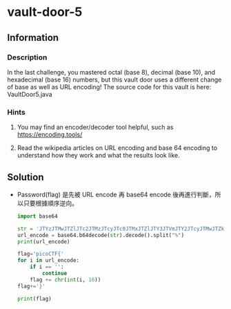 # vault-door-5

## Information

### Description

In the last challenge, you mastered octal (base 8), decimal (base 10), and hexadecimal (base 16) numbers, but this vault door uses a different change of base as well as URL encoding! The source code for this vault is here: VaultDoor5.java

### Hints

1. You may find an encoder/decoder tool helpful, such as https://encoding.tools/

2. Read the wikipedia articles on URL encoding and base 64 encoding to understand how they work and what the results look like.

## Solution

- Password(flag) 是先被 URL encode 再 base64 encode 後再進行判斷，所以只要根據順序逆向。
    ```py
    import base64

    str = 'JTYzJTMwJTZlJTc2JTMzJTcyJTc0JTMxJTZlJTY3JTVmJTY2JTcyJTMwJTZkJTVmJTYyJTYxJTM1JTY1JTVmJTM2JTM0JTVmJTY1JTMzJTMxJTM1JTMyJTYyJTY2JTM0'
    url_encode = base64.b64decode(str).decode().split("%")
    print(url_encode)

    flag='picoCTF{'
    for i in url_encode:
        if i == '':
            continue
        flag += chr(int(i, 16))
    flag+='}'

    print(flag)

    ```